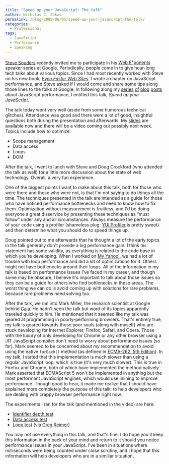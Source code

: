```yaml
---
title: "Speed up your JavaScript: The talk"
author: Nicholas C. Zakas
permalink: /blog/2009/06/05/speed-up-your-javascript-the-talk/
categories:
  - Professional
tags:
  - JavaScript
  - Performance
  - Speaking
---
```

[Steve Souders][1] recently invited me to participate in his [Web E<sup>x</sup>ponents][2] speaker series at Google. Periodically, people come in to give hour-long tech talks about various topics. Since I had most recently worked with Steve on his new book, <cite><a href="http://www.amazon.com/gp/product/0596522304?ie=UTF8&tag=nczonline-20&link_code=as3&camp=211189&creative=373489&creativeASIN=0596522304">Even Faster Web Sites</a></cite>. I wrote a chapter on JavaScript performance, and Steve asked if I would come and share some tips along those lines to the folks at Google. In following along my [series][3] [of][4] [blog][5] [posts][6] about JavaScript performance, I entitled this talk, <cite>Speed up your JavaScript</cite>.

The talk today went very well (aside from some humorous technical glitches). Attendance was good and there were a lot of good, insightful questions both during the presentation and afterwards. My [slides][7] are available now and there will be a video coming out possibly next week. Topics include how to optimize:

  * Scope management
  * Data access
  * Loops
  * DOM

After the talk, I went to lunch with Steve and Doug Crockford (who attended the talk as well) for a little more discussion about the state of web technology. Overall, a very fun experience.

One of the biggest points I want to make about this talk, both for those who were there and those who were not, is that I'm not saying to do things all the time. The techniques presented in the talk are intended as a guide for those who have noticed performance bottlenecks and need to know how to fix them. Optimization without measurement is fruitless, and I'd be doing everyone a great disservice by presenting these techniques as &#8220;must follow&#8221; under any and all circumstances. Always measure the performance of your code using a profiler (shameless plug: [YUI Profiler][8] is pretty sweet) and then determine what you should do to speed things up.

Doug pointed out to me afterwards that he thought a lot of the early topics in the talk generally don't provide a big performance gain. I think his statement has some validity, as everything is related to the code base in which you're developing. When I worked on [My Yahoo!][9], we had a lot of trouble with loop performance and did a lot of optimizations for it. Others might not have bottlenecks around their loops. All of the information in my talk is based on performance issues I've faced in my career, and though some may be obscure, I believe it's important to talk about those issues so they can be a guide for others who find bottlenecks in these areas. The worst thing we can do is avoid coming up with solutions for rare problems, because rare problems need solving too.

After the talk, we ran into Mark Miller, the research scientist at Google behind [Caja][10]. He hadn't seen the talk but word of its topics apparently traveled quickly to him. He mentioned that it seemed like my talk was geared at programming in poorly-performing browsers. That's entirely true, my talk is geared towards those poor souls (along with myself) who are stuck developing for Internet Explorer, Firefox, Safari, and Opera. Those with the luxury of only developing for Chrome or any other browser using a JIT JavaScript compiler don't need to worry about performance issues (so far). Mark seemed to be concerned about my recommendation to avoid using the native `forEach()` method (as defined in [ECMA-262, 5th Edition][11]). In my talk, I stated that this implementation is much slower than using a regular JavaScript loop, which is true (it's very much slower). This is true in Firefox and Chrome, both of which have implemented the method natively. Mark asserted that ECMAScript 5 won't be implemented in anything but the most performant JavaScript engines, which would use inlining to improve performance. Though good to hear, it made me realize that I should have explained more completely the purpose of this talk: to help developers who are dealing with crappy browser performance right now.

The experiments I ran for the talk (and mentioned in the video) are here:

  * [Identifier depth test][12]
  * [Data access test][13]
  * [Loop test][14] (via [Greg Reimer][15])

You may not use everything in this talk, and that's fine. I do hope you'll keep this information in the back of your mind and return to it should you notice performance issues in your JavaScript. I've been in situations where milliseconds were being counted under close scrutiny, and I hope that this information will help developers who are in a similiar situation.

 [1]: http://www.stevesouders.com
 [2]: http://google-code-updates.blogspot.com/2009/05/web-e-x-ponents.html
 [3]: {{site.url}}/blog/2009/01/13/speed-up-your-javascript-part-1/
 [4]: {{site.url}}/blog/2009/01/20/speed-up-your-javascript-part-2/
 [5]: {{site.url}}/blog/2009/01/27/speed-up-your-javascript-part-3/
 [6]: {{site.url}}/blog/2009/02/03/speed-up-your-javascript-part-4/
 [7]: http://www.slideshare.net/nzakas/speed-up-your-javascript
 [8]: http://developer.yahoo.com/yui/profiler/
 [9]: http://my.yahoo.com/
 [10]: http://code.google.com/p/google-caja/
 [11]: http://www.ecma-international.org/publications/files/drafts/tc39-2009-025.pdf
 [12]: {{site.url}}/experiments/javascript/performance/identifier-depth/
 [13]: {{site.url}}/experiments/javascript/performance/data-access/
 [14]: http://blogs.sun.com/greimer/resource/loop-test.html
 [15]: http://blogs.sun.com/greimer/
